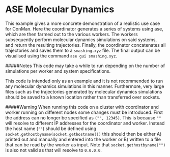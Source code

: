 ASE Molecular Dynamics
======================
This example gives a more concrete demonstration of a realistic use case for
ConMan. Here the coordinator generates a series of systems using ase,  which are
then farmed out to the various workers. The workers subsequently perform molecular
dynamics simulations on said systems, and return the resulting trajectories.
Finally, the coordinator concatenates all trajectories and saves them to a
`smashing.xyz` file. The final output can be visualised using the command
`ase gui smashing.xyz`.


#####Notes
This code may take a while to run depending on the number of simulations per
worker and system specifications.

This code is intended only as an example and it is not recommended to run any
molecular dynamics simulations in this manner. Furthermore, very large files
such as the trajectories generated by molecular dynamics simulations should
be saved to a known location rather than transferred over sockets.

#####Warning
When running this code on a cluster with coordinator and worker running on different
nodes some changes must be introduced. First the address can no longer be
specified as `("", 12345)`. This is because `""` will resolve to different IP
addresses for the coordinator and worker. Instead the host name (`""`) should be defined
using `socket.gethostbyname(socket.gethostname())` this should then be either A)
printed out and manually and entered into the worker or B) written to a file that
can be read by the worker as input. Note that `socket.gethostbyname("")` is also
not valid as that will resolve to `0.0.0.0`.
